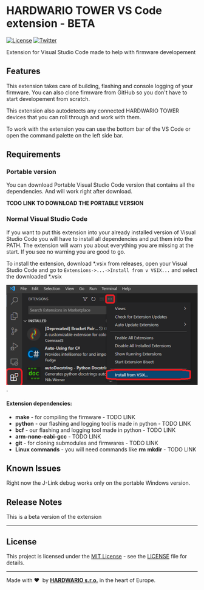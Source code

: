 # HARDWARIO TOWER VS Code extension - BETA

[![License](https://img.shields.io/github/license/bigclownprojects/bcf-lora-climate-pir-co2.svg)](https://github.com/bigclownprojects/bcf-lora-climate-pir-co2/blob/master/LICENSE)
[![Twitter](https://img.shields.io/twitter/follow/hardwario_en.svg?style=social&label=Follow)](https://twitter.com/hardwario_en)

Extension for Visual Studio Code made to help with firmware developement

## Features

This extension takes care of building, flashing and console logging of your firmware. You can also clone firmware from GitHub so you don't have to start developement from scratch.

This extension also autodetects any connected HARDWARIO TOWER devices that you can roll through and work with them.

To work with the extension you can use the bottom bar of the VS Code or open the command palette on the left side bar.

## Requirements
### Portable version
You can download Portable Visual Studio Code version that contains all the dependencies. And will work right after download.

**TODO LINK TO DOWNLOAD THE PORTABLE VERSION**

### Normal Visual Studio Code
If you want to put this extension into your already installed version of Visual Studio Code you will have to install all dependencies and put them into the PATH. The extension will warn you about everything you are missing at the start. If you see no warning you are good to go.

To install the extension, download *.vsix from releases, open your Visual Studio Code and go to `Extensions->...->Install from v VSIX...` and select the downloaded *.vsix

![alt How to install extension](/media/InstallGuide.png "How to install extension").

#### Extension dependencies:
- **make** - for compiling the firmware - TODO LINK
- **python** - our flashing and logging tool is made in python - TODO LINK
- **bcf** - our flashing and logging tool made in python - TODO LINK
- **arm-none-eabi-gcc** - TODO LINK
- **git** - for cloning submodules and firmwares - TODO LINK
- **Linux commands** - you will need commands like **rm** **mkdir** - TODO LINK

## Known Issues

Right now the J-Link debug works only on the portable Windows version.

## Release Notes

This is a beta version of the extension

-----------------------------------------------------------------------------------------------------------

## License

This project is licensed under the [MIT License](https://opensource.org/licenses/MIT/) - see the [LICENSE](LICENSE) file for details.

---

Made with &#x2764;&nbsp; by [**HARDWARIO s.r.o.**](https://www.hardwario.com/) in the heart of Europe.